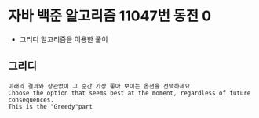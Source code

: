 # 자바 백준 알고리즘 11047번 동전 0

- 그리디 알고리즘을 이용한 풀이

## 그리디 
```text
미래의 결과와 상관없이 그 순간 가장 좋아 보이는 옵션을 선택하세요.
Choose the option that seems best at the moment, regardless of future consequences.
This is the "Greedy"part
```

